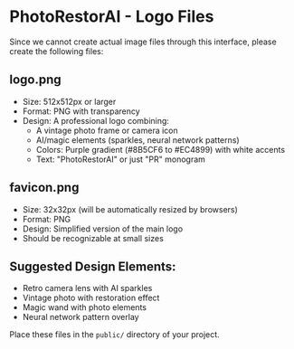# PhotoRestorAI - Logo Files

Since we cannot create actual image files through this interface, please create the following files:

## logo.png
- Size: 512x512px or larger
- Format: PNG with transparency
- Design: A professional logo combining:
  - A vintage photo frame or camera icon
  - AI/magic elements (sparkles, neural network patterns)
  - Colors: Purple gradient (#8B5CF6 to #EC4899) with white accents
  - Text: "PhotoRestorAI" or just "PR" monogram

## favicon.png  
- Size: 32x32px (will be automatically resized by browsers)
- Format: PNG
- Design: Simplified version of the main logo
- Should be recognizable at small sizes

## Suggested Design Elements:
- Retro camera lens with AI sparkles
- Vintage photo with restoration effect
- Magic wand with photo elements
- Neural network pattern overlay

Place these files in the `public/` directory of your project.
